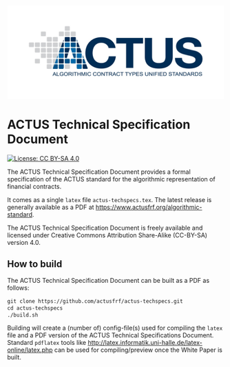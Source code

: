 [![ACTUS](https://github.com/actusfrf/actus-resources/blob/master/logos/actus_logo.jpg "ACTUS Financial Research Foundation")](https://www.actusfrf.org)

ACTUS Technical Specification Document
=======

[![License: CC BY-SA 4.0](https://img.shields.io/badge/License-CC%20BY--SA%204.0-lightgrey.svg)](https://creativecommons.org/licenses/by-sa/4.0/)

The ACTUS Technical Specification Document provides a formal specification of the ACTUS standard for the algorithmic representation of financial contracts.

It comes as a single ``latex`` file ``actus-techspecs.tex``. The latest release is generally available as a PDF at https://www.actusfrf.org/algorithmic-standard.

The ACTUS Technical Specification Document is freely available and licensed under Creative Commons Attribution Share-Alike (CC-BY-SA) version 4.0.

## How to build

The ACTUS Technical Specification Document can be built as a PDF as follows:

```
git clone https://github.com/actusfrf/actus-techspecs.git
cd actus-techspecs
./build.sh
```
Building will create a (number of) config-file(s) used for compiling the ``latex`` file and a PDF version of the ACTUS Technical Specifications Document. Standard `pdflatex` tools like http://latex.informatik.uni-halle.de/latex-online/latex.php can be used for compiling/preview once the White Paper is built.
